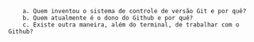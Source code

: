         a. Quem inventou o sistema de controle de versão Git e por quê?
        b. Quem atualmente é o dono do Github e por quê?
        c. Existe outra maneira, além do terminal, de trabalhar com o Github?
